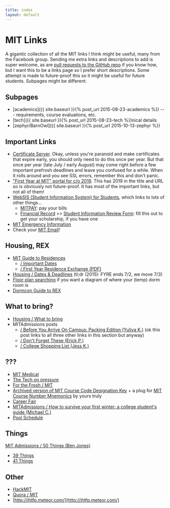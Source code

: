 ```yaml
---
title: index
layout: default
---
```


# MIT Links

A gigantic collection of all the MIT links I think might be useful, many from the Facebook group. Sending me extra links and descriptions to add is super welcome, as are [pull requests to the GitHub repo](https://github.com/betaveros/mit) if you know how, but I want this to be a links page so I prefer short descriptions. Some attempt is made to future-proof this so it might be useful for future students. Subpages might be different.

## Subpages

- [academics]({{ site.baseurl }}{% post_url 2015-08-23-academics %}) --- requirements, course evaluations, etc.
- [tech]({{ site.baseurl }}{% post_url 2015-08-23-tech %})nical details
- [zephyr/BarnOwl]({{ site.baseurl }}{% post_url 2015-10-13-zephyr %})

## Important Links

- [Certificate Server](https://ca.mit.edu/ca/). Okay, unless you're paranoid and make certificates that expire early, you should only need to do this once per year. But that once per year (late July / early August) may come right before a few important prefrosh deadlines and leave you confused for a while. When it rolls around and you see SSL errors, remember this and don't panic.
- ["First Year at MIT" portal for c/o 2019](https://web.mit.edu/firstyear/2019/). This has 2019 in the title and URL so is obviously not future-proof. It has most of the important links, but not all of them!
- [WebSIS (Student Information System) for Students](http://student.mit.edu/cgi-docs/student.html), which links to lots of other things...
  - [MITPAY](http://student.mit.edu/ent/cgi-bin/mitpay.pl): pay your bills
  - [Financial Record](https://student.mit.edu/cgi-docs/rspwstop.html) >> [ Student Information Review Form](https://student.mit.edu/cgi-bin/rrpwssirf.sh): fill this out to get your scholarship, if you have one
- [MIT Emergency Information](http://emergency.mit.net/)
- Check your [MIT Email](https://owa.exchange.mit.edu/owa/)!

## Housing, REX

- [MIT Guide to Residences](http://mitguidetoresidences.mit.edu/)
  - [/ Important Dates](http://mitguidetoresidences.mit.edu/important-dates)
  - [/ First Year Residence Exchange (PDF)](http://mitguidetoresidences.mit.edu/sites/default/files/First%20Year%20Residence%20Exchange15.pdf)
- [Housing / Dates & Deadlines](https://housing.mit.edu/dates_and_deadlines) (tl;dr (2015): FYRE ends 7/2, we move 7/3)
- [Floor plan searching](https://floorplans.mit.edu/searchPDF.asp) if you want a diagram of where your (temp) dorm room is
- [Dormcon Guide to REX](http://rex.mit.edu/)

## What to bring?

- [Housing / What to bring](http://housing.mit.edu/undergraduate/what_bring)
- MITAdmissions posts
  - [/ Before You Arrive On Campus: Packing Edition (Yuliya K.)](http://mitadmissions.org/blogs/entry/before-you-arrive-on-campus-packing-edition) (ok this post links to all three other links in this section but anyway)
  - [/ Don't Forget These (Erick P.)](http://mitadmissions.org/blogs/entry/dont-forget-these)
  - [/ College Shopping List (Jess K.)](http://mitadmissions.org/blogs/entry/college_shopping_list_1)

## ???

- [MIT Medical](https://medical.mit.edu/)
- [The Tech on pressure](http://tech.mit.edu/V132/N59/pressure/index.htm)
- [For the Frosh / MIT](http://www.forthefrosh.com/mit)
- [Archived version of MIT Course Code Designation Key](https://archive.is/xViRP) + a plug for [MIT Course Number Mnemonics](https://betaveros.wordpress.com/2015/07/18/mit-mnemonics/) by yours truly
- [Career Fair](https://career-fair.mit.edu/#!/)
- [MITAdmissions / How to survive your first winter: a college student's guide (Michael C.)](http://mitadmissions.org/blogs/entry/how-to-survive-your-first-winter-a-college-students-guide)
- [Pool Schedule](http://www.mitrecsports.com/index.php/aquatics/pool-schedule-a-rentals)

## Things

[MIT Admissions / 50 Things (Ben Jones)](http://mitadmissions.org/blogs/entry/50_things)

- [39 Things](https://holdenlee.wordpress.com/2013/09/03/some-college-advice-39-things/)
- [41 Things](https://medium.com/@mefeakengin/41-things-from-mit-freshman-year-exposures-of-an-international-student-143799ae2dba)

## Other

- [HackMIT](https://hackmit.org/)
- [Quora / MIT](https://www.quora.com/Massachusetts-Institute-of-Technology-MIT-2#)
- [http://ihtfp.meteor.com/](http://ihtfp.meteor.com/)
